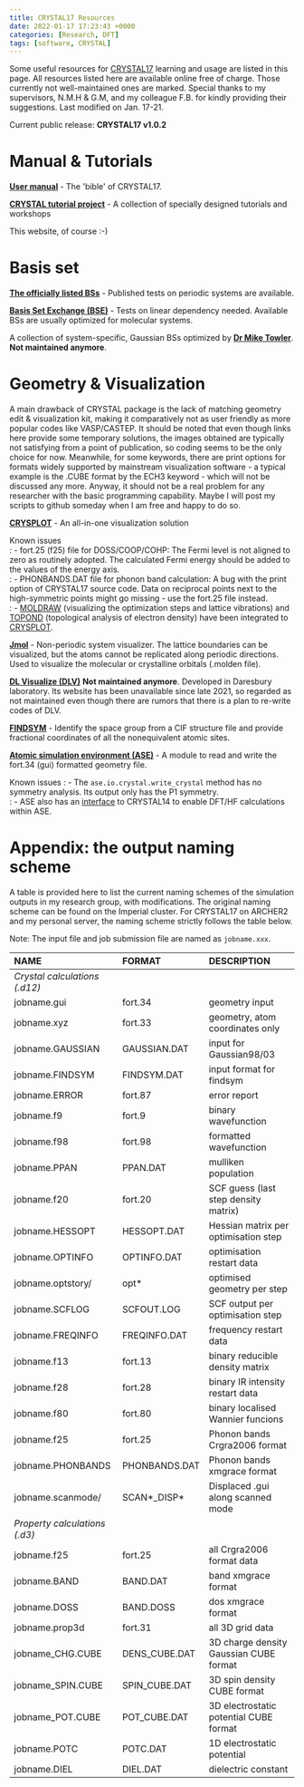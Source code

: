 ```yaml
---
title: CRYSTAL17 Resources
date: 2022-01-17 17:23:43 +0000
categories: [Research, DFT]
tags: [software, CRYSTAL]
---
```


Some useful resources for [CRYSTAL17](https://www.crystal.unito.it/index.php) learning and usage are listed in this page. All resources listed here are available online free of charge. Those currently not well-maintained ones are marked. Special thanks to my supervisors, N.M.H & G.M, and my colleague F.B. for kindly providing their suggestions. Last modified on Jan. 17-21. 

Current public release: **CRYSTAL17 v1.0.2**

# Manual & Tutorials
[**User manual**](https://www.crystal.unito.it/Manuals/crystal17.pdf) - The 'bible' of CRYSTAL17.  

[**CRYSTAL tutorial project**](http://tutorials.crystalsolutions.eu/index.html) - A collection of specially designed tutorials and workshops  

This website, of course :-)  

# Basis set
[**The officially listed BSs**](https://www.crystal.unito.it/compounds.php) - Published tests on periodic systems are available.

[**Basis Set Exchange (BSE)**](https://www.basissetexchange.org/) - Tests on linear dependency needed. Available BSs are usually optimized for molecular systems.

A collection of system-specific, Gaussian BSs optimized by [**Dr Mike Towler**](https://vallico.net/mike_towler/crystal.html). **Not maintained anymore**.

# Geometry & Visualization
A main drawback of CRYSTAL package is the lack of matching geometry edit & visualization kit, making it comparatively not as user friendly as more popular codes like VASP/CASTEP. It should be noted that even though links here provide some temporary solutions, the images obtained are typically not satisfying from a point of publication, so coding seems to be the only choice for now. Meanwhile, for some keywords, there are print options for formats widely supported by mainstream visualization software - a typical example is the .CUBE format by the ECH3 keyword - which will not be discussed any more. Anyway, it should not be a real problem for any researcher with the basic programming capability. Maybe I will post my scripts to github someday when I am free and happy to do so. 

[**CRYSPLOT**](http://crysplot.crystalsolutions.eu/) - An all-in-one visualization solution

Known issues  
: - fort.25 (f25) file for DOSS/COOP/COHP: The Fermi level is not aligned to zero as routinely adopted. The calculated Fermi energy should be added to the values of the energy axis.  
: - PHONBANDS.DAT file for phonon band calculation: A bug with the print option of CRYSTAL17 source code. Data on reciprocal points next to the high-symmetric points might go missing - use the fort.25 file instead.  
: - [MOLDRAW](https://www.moldraw.unito.it/_sgg/f10000.htm) (visualizing the optimization steps and lattice vibrations) and [TOPOND](https://www.crystal.unito.it/topond/topond.php) (topological analysis of electron density) have been integrated to [CRYSPLOT](http://crysplot.crystalsolutions.eu/).  

[**Jmol**](http://jmol.sourceforge.net/) - Non-periodic system visualizer. The lattice boundaries can be visualized, but the atoms cannot be replicated along periodic directions. Used to visualize the molecular or crystalline orbitals (.molden file).

[**DL Visualize (DLV)**](http://www.cse.clrc.ac.uk/cmg/DLV/) **Not maintained anymore**. Developed in Daresbury laboratory. Its website has been unavailable since late 2021, so regarded as not maintained even though there are rumors that there is a plan to re-write codes of DLV. 

[**FINDSYM**](https://stokes.byu.edu/iso/findsym.php) - Identify the space group from a CIF structure file and provide fractional coordinates of all the nonequivalent atomic sites. 

[**Atomic simulation environment (ASE)**](https://www.databases.fysik.dtu.dk/ase/ase/io/formatoptions.html?highlight=crystal%20write#ase.io.crystal.write_crystal) - A module to read and write the fort.34 (gui) formatted geometry file. 

Known issues
: - The `ase.io.crystal.write_crystal` method has no symmetry analysis. Its output only has the P1 symmetry.  
: - ASE also has an [interface](https://www.databases.fysik.dtu.dk/ase/ase/calculators/crystal.html?highlight=crystal#module-ase.calculators.crystal) to CRYSTAL14 to enable DFT/HF calculations within ASE.  

# Appendix: the output naming scheme
A table is provided here to list the current naming schemes of the simulation outputs in my research group, with modifications. The original naming scheme can be found on the Imperial cluster. For CRYSTAL17 on ARCHER2 and my personal server, the naming scheme strictly follows the table below. 

Note: The input file and job submission file are named as `jobname.xxx`. 

|  NAME               | FORMAT         | DESCRIPTION                           |
|:--------------------|:---------------|:--------------------------------------|
| *Crystal calculations (.d12)* |      |                                       |
|  jobname.gui        | fort.34        | geometry input                        |
|  jobname.xyz        | fort.33        | geometry, atom coordinates only       |
|  jobname.GAUSSIAN   | GAUSSIAN.DAT   | input for Gaussian98/03               |
|  jobname.FINDSYM    | FINDSYM.DAT    | input format for findsym              |
|  jobname.ERROR      | fort.87        | error report                          |
|  jobname.f9         | fort.9         | binary wavefunction                   |
|  jobname.f98        | fort.98        | formatted wavefunction                |
|  jobname.PPAN       | PPAN.DAT       | mulliken population                   |
|  jobname.f20        | fort.20        | SCF guess (last step density matrix)  |
|  jobname.HESSOPT    | HESSOPT.DAT    | Hessian matrix per optimisation step  |
|  jobname.OPTINFO    | OPTINFO.DAT    | optimisation restart data             |
|  jobname.optstory/  | opt*           | optimised geometry per step           |
|  jobname.SCFLOG     | SCFOUT.LOG     | SCF output per optimisation step      |
|  jobname.FREQINFO   | FREQINFO.DAT   | frequency restart data                |
|  jobname.f13        | fort.13        | binary reducible density matrix       |
|  jobname.f28        | fort.28        | binary IR intensity restart data      |
|  jobname.f80        | fort.80        | binary localised Wannier funcions     |
|  jobname.f25        | fort.25        | Phonon bands Crgra2006 format         |
|  jobname.PHONBANDS  | PHONBANDS.DAT  | Phonon bands xmgrace format           |
|  jobname.scanmode/  | SCAN*_DISP*    | Displaced .gui along scanned mode     |
| *Property calculations (.d3)* |      |                                       |
|  jobname.f25        | fort.25        | all Crgra2006 format data             |
|  jobname.BAND       | BAND.DAT       | band xmgrace format                   |
|  jobname.DOSS       | BAND.DOSS      | dos xmgrace format                    |
|  jobname.prop3d     | fort.31        | all 3D grid data                      |
|  jobname_CHG.CUBE   | DENS_CUBE.DAT  | 3D charge density Gaussian CUBE format|
|  jobname_SPIN.CUBE  | SPIN_CUBE.DAT  | 3D spin density CUBE format           |
|  jobname_POT.CUBE   | POT_CUBE.DAT   | 3D electrostatic potential CUBE format|
|  jobname.POTC       | POTC.DAT       | 1D electrostatic potential            |
|  jobname.DIEL       | DIEL.DAT       | dielectric constant                   |
